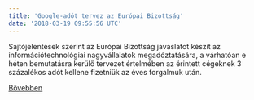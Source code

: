 ```yaml
---
title: 'Google-adót tervez az Európai Bizottság'
date: '2018-03-19 09:55:56 UTC'
---
```


Sajtójelentések szerint az Európai Bizottság javaslatot készít az információtechnológiai nagyvállalatok megadóztatására, a várhatóan e héten bemutatásra kerülő tervezet értelmében az érintett cégeknek 3 százalékos adót kellene fizetniük az éves forgalmuk után.


[Bővebben](http://ift.tt/2pn480v)
